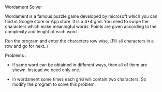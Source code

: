 Wordament Solver 

Wordament is a famous puzzle game developed by microsoft which you can find in Google store or App store.  It is a 4*4 grid.  You need to swipe the characters which make meaningful words.  Points are given according to the complexity and lenght of each word.


Run the program and enter the characters row wise. 
(Fill all characters in a row and go for next..)


Problems :

- If same word can be obtained in different ways, then all of them  are shown. Instead we need only one.

- In wordament some times each grid will contain two characters. So modify the program to solve this problem.
